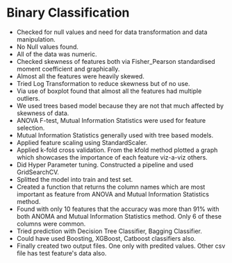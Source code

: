 # Binary Classification
* Checked for null values and need for data transformation and data manipulation.
* No Null values found.
* All of the data was numeric.
* Checked skewness of features both via Fisher_Pearson standardised moment coefficient and graphically.
* Almost all the features were heavily skewed.
* Tried Log Transformation to reduce skewness but of no use.
* Via use of boxplot found that almost all the features had multiple outliers.
* We used trees based model because they are not that much affected by skewness of data.
* ANOVA F-test, Mutual Information Statistics were used for feature selection.
* Mutual Information Statistics generally used with tree based models.
* Applied feature scaling using StandardScaler.
* Applied k-fold cross validation. From the kfold method plotted a graph which showcases the importance of each feature viz-a-viz others.
* Did Hyper Parameter tuning. Constructed a pipeline and used GridSearchCV.
* Splitted the model into train and test set.
* Created a function that returns the column names which are most important as feature from ANOVA and Mutual Information Statistics method.
* Found with only 10 features that the accuracy was more than 91% with both ANOMA and Mutual Information Statistics method. Only 6 of these columns were common.
* Tried prediction with Decision Tree Classifier, Bagging Classifier.
* Could have used Boosting, XGBoost, Catboost classifiers also.
* Finally created two output files. One only with predited values. Other csv file has test feature's data also.
